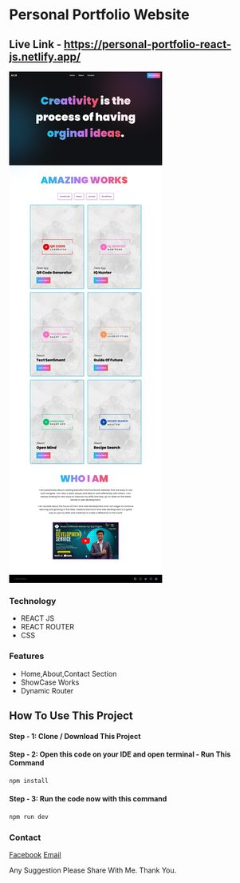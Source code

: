 # Personal Portfolio Website

## Live Link - https://personal-portfolio-react-js.netlify.app/

<img src="https://raw.githubusercontent.com/Ruddro420/personal-portfolio-React-Js/main/public/personal-portfolio.png">

### Technology
<ul>
  <li>REACT JS</li>
  <li>REACT ROUTER</li>
  <li>CSS</li>
</ul>

### Features
<ul>
  <li>Home,About,Contact Section</li>
  <li>ShowCase Works</li>
  <li>Dynamic Router</li>
</ul>

## How To Use This Project 

#### Step - 1: Clone / Download This Project
#### Step - 2: Open this code on your IDE and open terminal - Run This Command 
```html
npm install
```
#### Step - 3: Run the code now with this command
```html
npm run dev
```

### Contact

[Facebook](https://www.facebook.com/people/Ali-Fiad-Ruddro/pfbid0AKcbNyrD24QkjkmthcRbD54jv9qMBtt6kTtBGS9XX7ezjMftkqnt4V7twg4fubXQl/)
[Email](mailto:aliruddro@gmail.com)

Any Suggestion Please Share With Me. Thank You.
